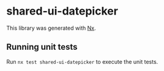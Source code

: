 # shared-ui-datepicker

This library was generated with [Nx](https://nx.dev).

## Running unit tests

Run `nx test shared-ui-datepicker` to execute the unit tests.
